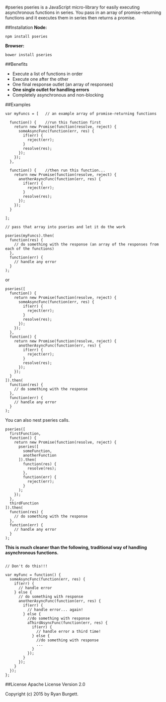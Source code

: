 #pseries
pseries is a JavaScript micro-library for easily executing asynchronous functions in series. You pass in an array of promise-returning functions and it executes them in series then returns a promise.

##Installation
**Node:**

`npm install pseries`

**Browser:**

`bower install pseries`

##Benefits
* Execute a list of functions in order
* Execute one after the other
* One final response outlet (an array of responses)
* **One single outlet for handling errors**
* Completely asynchronous and non-blocking

##Examples
```
var myFuncs = [   // an example array of promise-returning functions

  function() {    //run this function first
    return new Promise(function(resolve, reject) {
      someAsyncFunc(function(err, res) {
        if(err) {
          reject(err);
        }
        resolve(res);
      });
    });
  },

  function() {    //then run this function...
    return new Promise(function(resolve, reject) {
      anotherAsyncFunc(function(err, res) {
        if(err) {
          reject(err);
        }
        resolve(res);
      });
    });
  }

];

// pass that array into pseries and let it do the work

pseries(myFuncs).then(
  function(res) {
    // do something with the response (an array of the responses from each of the functions)
  },
  function(err) {
    // handle any error
  }
);
```
or
```
pseries([
  function() {
    return new Promise(function(resolve, reject) {
      someAsyncFunc(function(err, res) {
        if(err) {
          reject(err);
        }
        resolve(res);
      });
    });
  },
  function() {
    return new Promise(function(resolve, reject) {
      anotherAsyncFunc(function(err, res) {
        if(err) {
          reject(err);
        }
        resolve(res);
      });
    });
  }
]).then(
  function(res) {
    // do something with the response
  },
  function(err) {
    // handle any error
  }
);
```
You can also nest pseries calls.
```
pseries([
  firstFunction,
  function() {
    return new Promise(function(resolve, reject) {
      pseries([
        someFunction,
        anotherFunction
      ]).then(
        function(res) {
          resolve(res);
        },
        function(err) {
          reject(err);
        }
      );
    });
  },
  thirdFunction
]).then(
  function(res) {
    // do something with the response
  },
  function(err) {
    // handle any error
  }
);
```
**This is much cleaner than the following, traditional way of handling asynchronous functions.**
```

// Don't do this!!!

var myFunc = function() {
  someAsyncFunc(function(err, res) {
    if(err) {
      // handle error
    } else {
      // do something with response
      anotherAsyncFunc(function(err, res) {
        if(err) {
          // handle error... again!
        } else {
          //do something with response
          aThirdAsyncFunc(function(err, res) {
            if(err) {
              // handle error a third time!
            } else {
              //do something with response
              ...
            }
          });
        }
      });
    }
  });
};
```
##License
Apache License Version 2.0

Copyright (c) 2015 by Ryan Burgett.
